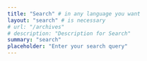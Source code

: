 ```yaml
---
title: "Search" # in any language you want
layout: "search" # is necessary
# url: "/archives"
# description: "Description for Search"
summary: "search"
placeholder: "Enter your search query"
---
```

